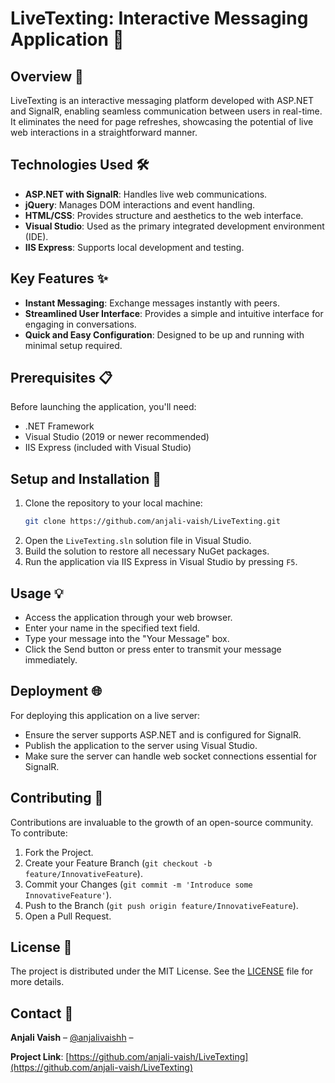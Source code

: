 # LiveTexting: Interactive Messaging Application 🚀

## Overview 📄
LiveTexting is an interactive messaging platform developed with ASP.NET and SignalR, enabling seamless communication between users in real-time. It eliminates the need for page refreshes, showcasing the potential of live web interactions in a straightforward manner.

## Technologies Used 🛠️
- **ASP.NET with SignalR**: Handles live web communications.
- **jQuery**: Manages DOM interactions and event handling.
- **HTML/CSS**: Provides structure and aesthetics to the web interface.
- **Visual Studio**: Used as the primary integrated development environment (IDE).
- **IIS Express**: Supports local development and testing.

## Key Features ✨
- **Instant Messaging**: Exchange messages instantly with peers.
- **Streamlined User Interface**: Provides a simple and intuitive interface for engaging in conversations.
- **Quick and Easy Configuration**: Designed to be up and running with minimal setup required.

## Prerequisites 📋
Before launching the application, you'll need:
- .NET Framework
- Visual Studio (2019 or newer recommended)
- IIS Express (included with Visual Studio)

## Setup and Installation 🔧
1. Clone the repository to your local machine:
   ```bash
   git clone https://github.com/anjali-vaish/LiveTexting.git
   ```
2. Open the `LiveTexting.sln` solution file in Visual Studio.
3. Build the solution to restore all necessary NuGet packages.
4. Run the application via IIS Express in Visual Studio by pressing `F5`.

## Usage 💡
- Access the application through your web browser.
- Enter your name in the specified text field.
- Type your message into the "Your Message" box.
- Click the Send button or press enter to transmit your message immediately.

## Deployment 🌐
For deploying this application on a live server:
- Ensure the server supports ASP.NET and is configured for SignalR.
- Publish the application to the server using Visual Studio.
- Make sure the server can handle web socket connections essential for SignalR.

## Contributing 🤝
Contributions are invaluable to the growth of an open-source community. To contribute:
1. Fork the Project.
2. Create your Feature Branch (`git checkout -b feature/InnovativeFeature`).
3. Commit your Changes (`git commit -m 'Introduce some InnovativeFeature'`).
4. Push to the Branch (`git push origin feature/InnovativeFeature`).
5. Open a Pull Request.

## License 📜
The project is distributed under the MIT License. See the [LICENSE](LICENSE.txt) file for more details.

## Contact 📧
**Anjali Vaish** – [@anjalivaishh](https://twitter.com/anjalivaishh) – 

**Project Link**: [https://github.com/anjali-vaish/LiveTexting](https://github.com/anjali-vaish/LiveTexting)
